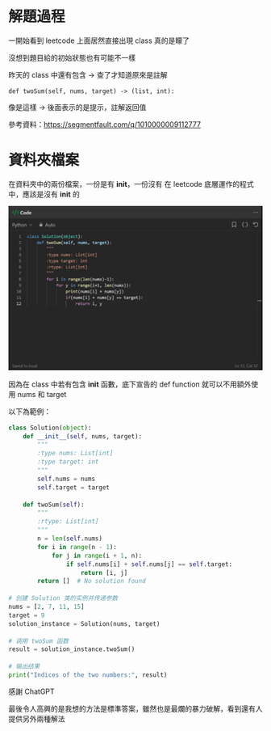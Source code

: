 # 解題過程
一開始看到 leetcode 上面居然直接出現 class 真的是矇了

沒想到題目給的初始狀態也有可能不一樣

昨天的 class 中還有包含 -> 查了才知道原來是註解

    def twoSum(self, nums, target) -> (list, int):

像是這樣 -> 後面表示的是提示，註解返回值

參考資料：https://segmentfault.com/q/1010000009112777

# 資料夾檔案
在資料夾中的兩份檔案，一份是有 __init__，一份沒有
在 leetcode 底層運作的程式中，應該是沒有 __init__ 的

![Alt text](twosum1.png)

因為在 class 中若有包含 __init__ 函數，底下宣告的 def function 就可以不用額外使用 nums 和 target

以下為範例：
``` python
class Solution(object):
    def __init__(self, nums, target):
        """
        :type nums: List[int]
        :type target: int
        """
        self.nums = nums
        self.target = target

    def twoSum(self):
        """
        :rtype: List[int]
        """
        n = len(self.nums)
        for i in range(n - 1):
            for j in range(i + 1, n):
                if self.nums[i] + self.nums[j] == self.target:
                    return [i, j]
        return []  # No solution found

# 创建 Solution 类的实例并传递参数
nums = [2, 7, 11, 15]
target = 9
solution_instance = Solution(nums, target)

# 调用 twoSum 函数
result = solution_instance.twoSum()

# 输出结果
print("Indices of the two numbers:", result)
```

感謝 ChatGPT

最後令人高興的是我想的方法是標準答案，雖然也是最爛的暴力破解，看到還有人提供另外兩種解法